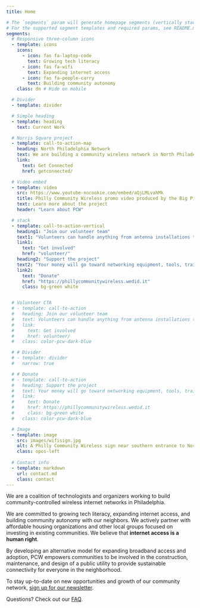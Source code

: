 ```yaml
---
title: Home

# The `segments` param will generate homepage segments (vertically stacked sections of the page).
# For the supported segment templates and required params, see README.md#segments
segments:
  # Responsive three-column icons
  - template: icons
    icons:
      - icon: fas fa-laptop-code
        text: Growing tech literacy
      - icon: fas fa-wifi
        text: Expanding internet access
      - icon: fas fa-people-carry
        text: Building community autonomy
    class: dn # Hide on mobile

  # Divider
  - template: divider

  # Simple heading
  - template: heading
    text: Current Work

  # Norris Square project
  - template: call-to-action-map
    heading: North Philadelphia Network
    text: We are building a community wireless network in North Philadelphia, with a focus on the areas north of [<i class="fa fa-map-marker"></i> Norris Square Park](https://goo.gl/maps/e4dJb3ghqgnNP53e8). If you live in the 19122, 19133, or 19134, reach out to get connected!
    link:
      text: Get Connected
      href: getconnected/

  # Video embed
  - template: video
    src: https://www.youtube-nocookie.com/embed/aQjLMLvahMk
    title: Philly Community Wireless promo video produced by the Big Picture Alliance.
    text: Learn more about the project
    header: "Learn about PCW"

  # stack
  - template: call-to-action-vertical
    heading1: "Join our volunteer team"
    text1: "Volunteers can handle anything from antenna installations to network management, software development, community outreach, and much more" 
    link1: 
      text: "Get involved"
      href: "volunteer/"
    heading2: "Support the project"
    text2: "Your money will go toward networking equipment, tools, training materials, and paying our staff." 
    link2: 
      text: "Donate"
      href: "https://phillycommunitywireless.wedid.it"
      class: bg-green white


  # Volunteer CTA
  # - template: call-to-action
  #   heading: Join our volunteer team
  #   text: Volunteers can handle anything from antenna installations to network management, software development, community outreach, and much more.
  #   link:
  #     text: Get involved
  #     href: volunteer/
  #   class: color-pcw-dark-blue

  # # Divider
  # - template: divider
  #   narrow: true

  # # Donate
  # - template: call-to-action
  #   heading: Support the project
  #   text: Your money will go toward networking equipment, tools, training materials, and paying our staff.
  #   link:
  #     text: Donate
  #     href: https://phillycommunitywireless.wedid.it
  #     class: bg-green white
  #   class: color-pcw-dark-blue

  # Image
  - template: image
    src: images/wifisign.jpg
    alt: A Philly Community Wireless sign near southern entrance to Norris Square Park
    class: opos-left
    
  # Contact info
  - template: markdown
    url: contact.md
    class: contact
---
```


We are a coalition of technologists and organizers working to build community-controlled wireless internet networks in Philadelphia. 

We are committed to growing tech literacy, expanding internet access, and building community autonomy with our neighbors. We actively partner with affordable housing organizations and other local groups focused on investing in existing communities. We believe that **internet access is a human right**.

By developing an alternative model for expanding broadband access and adoption, PCW empowers communities to be involved in the construction, maintenance, and design of a public utility to provide sustainable connectivity for everyone in the neighborhood.

To stay up-to-date on new opportunities and growth of our community network, [sign up for our newsletter](https://phillycommunitywireless.us5.list-manage.com/subscribe?u=7a97e4278a5833f5505a85940&id=6af414f631).

Questions? Check out our [FAQ](./faq).
